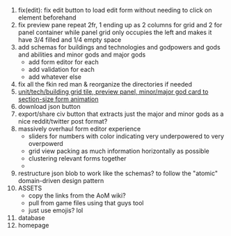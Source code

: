 1) fix(edit): fix edit button to load edit form without needing to click on element beforehand
2) fix preview pane repeat 2fr, 1 ending up as 2 columns for grid and 2 for panel container while panel grid only occupies the left and makes it have 3/4 filled and 1/4 empty space
3) add schemas for buildings and technologies and godpowers and gods and abilities and minor gods and major gods
    - add form editor for each
    - add validation for each
    - add whatever else
4) fix all the fkin red man & reorganize the directories if needed
5) [unit/tech/building grid tile, preview panel, minor/major god card to section-size form animation](https://x.com/i/grok?conversation=1938943522117501432)
6) download json button
7) export/share civ button that extracts just the major and minor gods as a nice reddit/twitter post format?
8) massively overhaul form editor experience
    - sliders for numbers with color indicating very underpowered to very overpowerd
    - grid view packing as much information horizontally as possible
    - clustering relevant forms together
    - 
9) restructure json blob to work like the schemas? to follow the "atomic" domain-driven design pattern
10) ASSETS
    - copy the links from the AoM wiki?
    - pull from game files using that guys tool
    - just use emojis? lol
11) database
12) homepage
